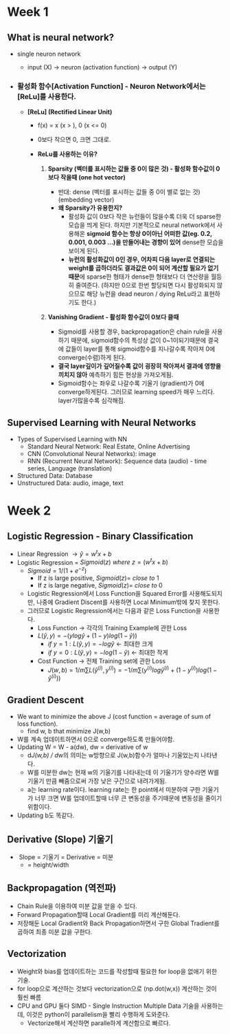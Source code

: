 # Week 1

## What is neural network?

- single neuron network

  - input (X) -> neuron (activation function) -> output (Y)

- ### 활성화 함수[Activation Function] - Neuron Network에서는 [ReLu]를 사용한다.

  - **[ReLu] (Rectified Linear Unit)**

    - f(x) = x (x > ), 0 (x <= 0)

    - 0보다 작으면 0, 크면 그대로.

    - **ReLu를 사용하는 이유?**

      1. **Sparsity (벡터를 표시하는 값들 중 0이 많은 것) - 활성화 함수값이 0보다 작을때 (one hot vector)**
         - 반대: dense (벡터를 표시하는 값들 중 0이 별로 없는 것) (embedding vector)
         - **왜 Sparsity가 유용한지?**
           - 활성화 값이 0보다 작은 뉴런들이 많을수록 더욱 더 sparse한 모습을 띄게 된다. 하지만 기본적으로 neural network에서 사용해온 **sigmoid 함수는 항상 0이아닌 어떠한 값(eg. 0.2, 0.001, 0.003 ...)을 만들어내는 경향이 있어** dense한 모습을 보이게 된다.
           - **뉴런의 활성화값이 0인 경우, 어차피 다음 layer로 연결되는 weight를 곱하더라도 결과값은 0이 되어 계산할 필요가 없기때문**에 sparse한 형태가 dense한 형태보다 더 연산량을 월등히 줄여준다. (하지만 0으로 한번 할당되면 다시 활성화되지 않으므로 해당 뉴런을 dead neuron / dying ReLu라고 표현하기도 한다.)

      2. **Vanishing Gradient - 활성화 함수값이 0보다 클때**
         - Sigmoid를 사용할 경우, backpropagation은 chain rule을 사용하기 때문에, sigmoid함수의 특성상 값이 0~1이되기때문에 결국에 값들이 layer를 통해 sigmoid함수를 지나갈수록 작아져 0에 converge(수렴)하게 된다.
         - **결국 layer깊이가 깊어질수록 값이 굉장히 작아져서 결과에 영향을 끼치지 않아** 예측하기 힘든 현상을 가져오게됨.
         - Sigmoid함수는 좌우로 나갈수록 기울기 (gradient)가 0에 converge하게된다. 그러므로 learning speed가 매우 느리다. layer가많을수록 심각해짐.

    

## Supervised Learning with Neural Networks

- Types of Supervised Learning with NN
  - Standard Neural Network: Real Estate, Online Advertising
  - CNN (Convolutional Neural Networks): image
  - RNN (Recurrent Neural Network): Sequence data (audio) - time series, Language (translation)
- Structured Data: Database
- Unstructured Data: audio, image, text

# Week 2

## Logistic Regression - Binary Classification

- Linear Regression $\to\hat{y}= w^tx+b$
- Logistic Regression = $Sigmoid(z) \ where \ z=(w^tx+b)$
  - $Sigmoid = 1/(1+e^{-z})$
    - If z is large positive, $Sigmoid(z) = \ close \ to \ 1$
    - If z is large negative, $Sigmoid(z) = \ close \ to \ 0$
  - Logistic Regression에서 Loss Function을 Squared Error를 사용해도되지만, 나중에 Gradient Discent를 사용하면 Local Minimum밖에 찾지 못한다.
  - 그러므로 Logistic Regression에서는 다음과 같은 Loss Function을 사용한다.
    -  Loss Function -> 각각의 Training Example에 관한 Loss
      - $L(\hat{y},y) = -(ylog\hat{y}+(1-y)log(1-\hat{y}))$
        - $if\ y=1: L(\hat{y},y)=-log\hat{y}$ <- 최대한 크게
        - $if\ y=0: L(\hat{y},y)=-log(1-\hat{y})$ <- 최대한 작게
    - Cost Function -> 전체 Training set에 관한 Loss
      - $J(w,b) = 1/m \sum{L(\hat{y}^{(i)},y^{(i)})}=-1/m\sum{(y^{(i)}log\hat{y}^{(i)}+(1-y^{(i)})log(1-\hat{y}^{(i)}))}$

## Gradient Descent

- We want to minimize the above J (cost function = average of sum of loss function).
  - find w, b that minimize J(w,b)
- W를 계속 업데이트하면서 0으로 converge하도록 만들어야함.
- Updating W = W - a(dw), dw = derivative of w
  - d*J(w,b) / d*w의 의미는 w방향으로 J(w,b)함수가 얼마나 기울었는지 나타낸다. 
  - W를 미분한 dw는 현재 w의 기울기를 나타내는데 이 기울기가 양수라면 W를 기울기 만큼 빼줌으로써 가장 낮은 구간으로 내려가게됨.
  - a는 learning rate이다. learning rate는 한 point에서 미분하여 구한 기울기가 너무 크면 W를 업데이트할때 너무 큰 변동성을 주기때문에 변동성을 줄이기 위함이다.
- Updating b도 똑같다.

## Derivative (Slope) 기울기

- ​	Slope = 기울기 = Derivative = 미분
  - = height/width

## Backpropagation (역전파)

- Chain Rule을 이용하여 미분 값을 얻을 수 있다.
- Forward Propagation할때 Local Gradient를 미리 계산해둔다.
- 저장해둔 Local Gradient와 Back Propagation하면서 구한 Global Tradient를 곱하여 최종 미분 값을 구한다.

## Vectorization

- Weight와 bias를 업데이트하는 코드를 작성할때 필요한 for loop을 없애기 위한 기술.
- for loop으로 계산하는 것보다 vectorization으로 (np.dot(w,x)) 계산하는 것이 훨씬 빠름
- CPU and GPU 둘다 SIMD - Single Instruction Multiple Data 기술을 사용하는데, 이것은 python이 parallelism을 빨리 수행하게 도와준다. 
  - Vectorize해서 계산하면 paralle하게 계산함으로 빠르다.



